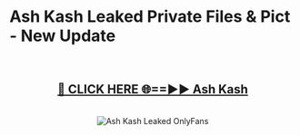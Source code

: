 # Ash Kash Leaked Private Files & Pict - New Update
<br>
<div align="center">
<h2><a href="https://mediafilles.blogspot.com/?title=Ash_Kash" rel="nofollow">🔴 CLICK HERE 🌐==►► Ash Kash</a></h2>
<br>
<a href="https://mediafilles.blogspot.com/?title=Ash_Kash" rel="nofollow" data-target="animated-image.originalLink"><img src="https://i.ibb.co.com/WyWwxjT/player-gif2.gif" alt="Ash Kash Leaked OnlyFans" style="max-width: 100%; display: inline-block;" data-target="animated-image.originalImage"></a>
</div>
<br>